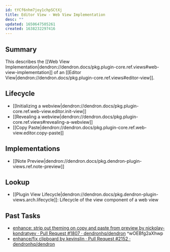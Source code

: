 ```yaml
---
id: tYCf6nhm7joy1chpSCtXj
title: Editor View - Web View Implementation
desc: ""
updated: 1650647505261
created: 1638232297416
---
```


## Summary

This describes the [[Web View Implementation|dendron://dendron.docs/pkg.plugin-core.ref.views#web-view-implementation]] of an [[Editor View|dendron://dendron.docs/pkg.plugin-core.ref.views#editor-view]].

## Lifecycle
- [[Initializing a webview|dendron://dendron.docs/pkg.plugin-core.ref.web-view.editor.init-view]]
- [[Revealing a webview|dendron://dendron.docs/pkg.plugin-core.ref.views#revealing-a-webview]]
- [[Copy Paste|dendron://dendron.docs/pkg.plugin-core.ref.web-view.editor.copy-paste]]

## Implementations
- [[Note Preview|dendron://dendron.docs/pkg.dendron-plugin-views.ref.note-preview]]

## Lookup
- [[Plugin View Lifecycle|dendron://dendron.docs/pkg.dendron-plugin-views.arch.lifecycle]]: Lifecycle of the view component of a web view

## Past Tasks

- [enhance: strip out theming on copy and paste from preview by nickolay-kondratyev · Pull Request #1807 · dendronhq/dendron](https://github.com/dendronhq/dendron/pull/1807) ^wOEBfg2aXhwp
- [enhance/fix clipboard by kevinslin · Pull Request #2152 · dendronhq/dendron](https://github.com/dendronhq/dendron/pull/2152)

